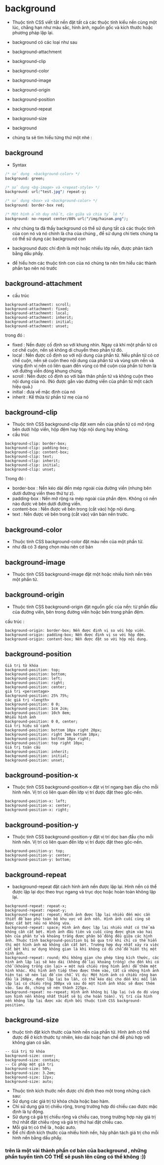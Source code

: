 # background

- Thuộc tính CSS viết tắt nền đặt tất cả các thuộc tính kiểu nền cùng một lúc, chẳng hạn như màu sắc, hình ảnh, nguồn gốc và kích thước hoặc phương pháp lặp lại.

- background có các loại như sau
- background-attachment
- background-clip
- background-color
- background-image
- background-origin
- background-position
- background-repeat
- background-size
- background

- chúng ta sẽ tìm hiểu từng thứ một nhé :

## background

- Syntax

```css
/* sử dụng  <background-color> */
background: green;

/* sử dụng <bg-image> và <repeat-style> */
background: url("test.jpg") repeat-y;

/* sử dụng <box> và <background-color> */
background: border-box red;

/* Một hình ảnh duy nhất, căn giữa và chia tỷ lệ */
background: no-repeat center/80% url("/img/hainam.png");
```

- như chúng ta đã thấy background có thể sử dụng tất cả các thuộc tính của con nó và nó chính là cha của chúng , để sử dụng chi tiets chúng ta có thể sử dụng các background con

- background được chỉ định là một hoặc nhiều lớp nền, được phân tách bằng dấu phẩy.
- để hiểu hơn các thuộc tính con của nó chúng ta nên tìm hiểu các thành phần tạo nên nó trước

## background-attachment

- cấu trúc

```console
background-attachment: scroll;
background-attachment: fixed;
background-attachment: local;
background-attachment: inherit;
background-attachment: initial;
background-attachment: unset;
```

trong đó :

- fixed : Nền được cố định so với khung nhìn. Ngay cả khi một phần tử có cơ chế cuộn, nền sẽ không di chuyển theo phần tử đó.
- local : Nền được cố định so với nội dung của phần tử. Nếu phần tử có cơ chế cuộn, nền sẽ cuộn theo nội dung của phần tử và vùng sơn nền và vùng định vị nền có liên quan đến vùng có thể cuộn của phần tử hơn là với đường viền đóng khung chúng.
- scroll : Nền được cố định so với bản thân phần tử và không cuộn theo nội dung của nó. (Nó được gắn vào đường viền của phần tử một cách hiệu quả.)
- initial : đưa về mặc định của nó
- inherit : Kế thừa từ phần tử mẹ của nó

## background-clip

- Thuộc tính CSS background-clip đặt xem nền của phần tử có mở rộng bên dưới hộp viền, hộp đệm hay hộp nội dung hay không.
- cấu trúc

```console
background-clip: border-box;
background-clip: padding-box;
background-clip: content-box;
background-clip: text;
background-clip: inherit;
background-clip: initial;
background-clip: unset;
```

Trong đó :

- border-box : Nền kéo dài đến mép ngoài của đường viền (nhưng bên dưới đường viền theo thứ tự z).
- padding-box : Nền mở rộng ra mép ngoài của phần đệm. Không có nền nào được vẽ bên dưới đường viền.
- content-box : Nền được vẽ bên trong (cắt vào) hộp nội dung.
- text : Nền được vẽ bên trong (cắt vào) văn bản nền trước.

## background-color

- Thuộc tính CSS background-color đặt màu nền của một phần tử.
- như đã có 3 dạng chọn màu nên cơ bản

## background-image

- Thuộc tính CSS background-image đặt một hoặc nhiều hình nền trên một phần tử.

## background-origin

- Thuộc tính CSS background-origin đặt nguồn gốc của nền: từ phần đầu của đường viền, bên trong đường viền hoặc bên trong phần đệm.

cấu trúc :

```console
background-origin: border-box; Nền được định vị so với hộp viền.
background-origin: padding-box; Nền được định vị so với hộp đệm.
background-origin: content-box; Nền được đặt so với hộp nội dung.
```

## background-position

```console
Giá trị từ khóa
background-position: top;
background-position: bottom;
background-position: left;
background-position: right;
background-position: center;
giá trị <percentage>
background-position: 25% 75%;
các giá trị <length>
background-position: 0 0;
background-position: 1cm 2cm;
background-position: 10ch 8em;
Nhiều hình ảnh
background-position: 0 0, center;
Giá trị hiệu số cạnh
background-position: bottom 10px right 20px;
background-position: right 3em bottom 10px;
background-position: bottom 10px right;
background-position: top right 10px;
Giá trị toàn cầu
background-position: inherit;
background-position: initial;
background-position: unset;
```

## background-position-x

- Thuộc tính CSS background-position-x đặt vị trí ngang ban đầu cho mỗi hình nền. Vị trí có liên quan đến lớp vị trí được đặt theo gốc-nền.

```console
background-position-x: left;
background-position-x: center;
background-position-x: right;
```

## background-position-y

- Thuộc tính CSS background-position-y đặt vị trí dọc ban đầu cho mỗi hình nền. Vị trí có liên quan đến lớp vị trí được đặt theo gốc-nền.

```console
background-position-y: top;
background-position-y: center;
background-position-y: bottom;
```

## background-repeat

- background-repeat đặt cách hình ảnh nền được lặp lại. Hình nền có thể được lặp lại dọc theo trục ngang và trục dọc hoặc hoàn toàn không lặp lại.

```console
background-repeat: repeat-x;
background-repeat: repeat-y;
background-repeat: repeat; Hình ảnh được lặp lại nhiều đến mức cần thiết để bao phủ toàn bộ khu vực vẽ ảnh nền. Hình ảnh cuối cùng sẽ được cắt bớt nếu nó không vừa.
background-repeat: space; Hình ảnh được lặp lại nhiều nhất có thể mà không cần cắt bớt. Hình ảnh đầu tiên và cuối cùng được ghim vào hai bên của phần tử và khoảng trắng được phân bổ đồng đều giữa các hình ảnh. Thuộc tính background-position bị bỏ qua trừ khi chỉ có thể hiển thị một hình ảnh mà không cần cắt bớt. Trường hợp duy nhất xảy ra việc cắt bớt khi sử dụng không gian là khi không có đủ chỗ để hiển thị một hình ảnh.
background-repeat: round; Khi không gian cho phép tăng kích thước, các hình ảnh lặp lại sẽ kéo dài (không để lại khoảng trống) cho đến khi có chỗ (khoảng trống còn lại> = một nửa chiều rộng hình ảnh) để thêm một hình khác. Khi hình ảnh tiếp theo được thêm vào, tất cả những hình ảnh hiện tại sẽ nén lại để còn chỗ. Ví dụ: Một hình ảnh có chiều rộng ban đầu là 260px, được lặp lại ba lần, có thể kéo dài cho đến khi mỗi lần lặp lại có chiều rộng 300px và sau đó một hình ảnh khác sẽ được thêm vào. Sau đó, chúng sẽ nén thành 225px.
background-repeat: no-repeat; Hình ảnh không bị lặp lại (và do đó vùng sơn hình nền không nhất thiết sẽ bị che hoàn toàn). Vị trí của hình nền không lặp lại được xác định bởi thuộc tính CSS background-position.
```

## background-size

- thuộc tính đặt kích thước của hình nền của phần tử. Hình ảnh có thể được để ở kích thước tự nhiên, kéo dài hoặc hạn chế để phù hợp với không gian có sẵn.

```console
-- Giá trị từ khóa
background-size: cover;
background-size: contain;
-- Cú pháp một giá trị
background-size: 50%;
background-size: 3.2em;
background-size: 12px;
background-size: auto;
```

- Thuộc tính kích thước nền được chỉ định theo một trong những cách sau:
- Sử dụng các giá trị từ khóa chứa hoặc bao hàm.
- Chỉ sử dụng giá trị chiều rộng, trong trường hợp đó chiều cao được mặc định là tự động.
- Sử dụng cả giá trị chiều rộng và chiều cao, trong trường hợp này giá trị thứ nhất đặt chiều rộng và giá trị thứ hai đặt chiều cao.
- Mỗi giá trị có thể là <length>, <percentage> hoặc auto.
- Để chỉ định kích thước của nhiều hình nền, hãy phân tách giá trị cho mỗi hình nền bằng dấu phẩy.

### trên là một vài thành phần cơ bản của background , những phần tuyến tính CÓ THỂ sẽ push lên cũng có thể không :))
